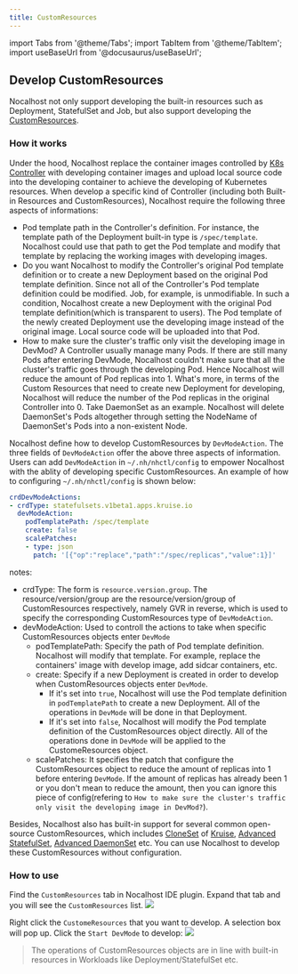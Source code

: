 ```yaml
---
title: CustomResources
---
```


import Tabs from '@theme/Tabs';
import TabItem from '@theme/TabItem';
import useBaseUrl from '@docusaurus/useBaseUrl';

## Develop CustomResources
Nocalhost not only support developing the built-in resources such as Deployment, StatefulSet and Job, but also support developing the [CustomResources](https://kubernetes.io/docs/concepts/extend-kubernetes/api-extension/custom-resources).

### How it works
Under the hood, Nocalhost replace the container images controlled by [K8s Controller](https://kubernetes.io/docs/concepts/architecture/controller/) with developing container images and upload local source code into the developing container to achieve the developing of Kubernetes resources. When develop a specific kind of Controller (including both Built-in Resources and CustomResources), Nocalhost require the following three aspects of informations:
- Pod template path in the Controller's definition. For instance, the template path of the Deployment built-in type is `/spec/template`. Nocalhost could use that path to get the Pod template and modify that template by replacing the working images with developing images.
- Do you want Nocalhost to modify the Controller's original Pod template definition or to create a new Deployment based on the original Pod template definition. Since not all of the Controller's Pod template definition could be modified. Job, for example, is unmodifiable. In such a condition, Nocalhost create a new Deployment with the original Pod template definition(which is transparent to users). The Pod template of the newly created Deployment use the developing image instead of the original image. Local source code will be uploaded into that Pod.
- How to make sure the cluster's traffic only visit the developing image in DevMod? A Controller usually manage many Pods. If there are still many Pods after entering DevMode, Nocalhost couldn't make sure that all the cluster's traffic goes through the developing Pod. Hence Nocalhost will reduce the amount of Pod replicas into 1. What's more, in terms of the Custom Resources that need to create new Deployment for developing, Nocalhost will reduce the number of the Pod replicas in the original Controller into 0. Take DaemonSet as an example. Nocalhost will delete DaemonSet's Pods altogether through setting the NodeName of DaemonSet's Pods into a non-existent Node.

Nocalhost define how to develop CustomResources by `DevModeAction`. The three fields of `DevModeAction` offer the above three aspects of information. Users can add `DevModeAction` in `~/.nh/nhctl/config` to empower Nocalhost with the ablity of developing specific CustomResources. An example of how to configuring `~/.nh/nhctl/config` is shown below:

```yaml
crdDevModeActions:
- crdType: statefulsets.v1beta1.apps.kruise.io
  devModeAction:
    podTemplatePath: /spec/template
    create: false
    scalePatches:
    - type: json
      patch: '[{"op":"replace","path":"/spec/replicas","value":1}]'
```

notes: 
- crdType: The form is `resource.version.group`. The resource/version/group are the resource/version/group of CustomResources respectively, namely GVR in reverse, which is used to specify the corresponding CustomResources type of `DevModeAction`.
- devModeAction: Used to controll the actions to take when specific CustomResources objects enter `DevMode`
    - podTemplatePath: Specify the path of Pod template definition. Nocalhost will modify that template. For example, replace the containers' image with develop image, add sidcar containers, etc.
    - create: Specify if a new Deployment is created in order to develop when CustomResources objects enter `DevMode`.
        - If it's set into `true`, Nocalhost will use the Pod template definition in `podTemplatePath` to create a new Deployment. All of the operations in `DevMode` will be done in that Deployment.
        - If it's set into `false`, Nocalhost will modify the Pod template definition of the CustomResources object directly. All of the operations done in `DevMode` will be applied to the CustomeResources object.
    - scalePatches: It specifies the patch that configure the CustomResources object to reduce the amount of replicas into 1 before entering `DevMode`. If the amount of replicas has already been 1 or you don't mean to reduce the amount, then you can ignore this piece of config(refering to `How to make sure the cluster's traffic only visit the developing image in DevMod?`).

Besides, Nocalhost also has built-in support for several common open-source CustomResources, which includes [CloneSet](https://openkruise.io/docs/user-manuals/cloneset/) of [Kruise](https://github.com/openkruise/kruise), [Advanced StatefulSet](https://openkruise.io/docs/user-manuals/advancedstatefulset), [Advanced DaemonSet](https://openkruise.io/docs/user-manuals/advanceddaemonset) etc. You can use Nocalhost to develop these CustomResources without configuration.


### How to use
Find the `CustomResources` tab in Nocalhost IDE plugin. Expand that tab and you will see the `CustomResources` list.
![](https://cdn.jsdelivr.net/gh/filess/img0@main/2022/01/12/1641976030414-a509b452-89cf-49de-8495-297d14e89dd2.png)

Right click the `CustomeResources` that you want to develop. A selection box will pop up. Click the `Start DevMode` to develop:
![](https://cdn.jsdelivr.net/gh/filess/img12@main/2022/01/12/1641976139936-e651b371-e734-45d5-9785-04d9fb6bf8e6.png)
> The operations of CustomResources objects are in line with built-in resources in Workloads like Deployment/StatefulSet etc.
